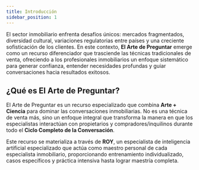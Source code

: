 ```yaml
---
title: Introducción
sidebar_position: 1
---
```


El sector inmobiliario enfrenta desafíos únicos: mercados fragmentados, diversidad cultural, variaciones regulatorias entre países y una creciente sofisticación de los clientes. En este contexto, **El Arte de Preguntar** emerge como un recurso diferenciador que trasciende las técnicas tradicionales de venta, ofreciendo a los profesionales inmobiliarios un enfoque sistemático para generar confianza, entender necesidades profundas y guiar conversaciones hacia resultados exitosos.

## ¿Qué es El Arte de Preguntar?

El Arte de Preguntar es un recurso especializado que combina **Arte + Ciencia** para dominar las conversaciones inmobiliarias. No es una técnica de venta más, sino un enfoque integral que transforma la manera en que los especialistas interactúan con propietarios y compradores/inquilinos durante todo el **Ciclo Completo de la Conversación**.

Este recurso se materializa a través de **ROY**, un especialista de inteligencia artificial especializado que actúa como maestro personal de cada especialista inmobiliario, proporcionando entrenamiento individualizado, casos específicos y práctica intensiva hasta lograr maestría completa.